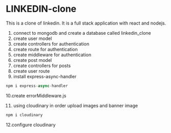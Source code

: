 # LINKEDIN-clone

This is a clone of linkedin. It is a full stack application with react and nodejs.

1. connect to mongodb and create a database called linkedin_clone
2. create user model
3. create controllers for authentication
4. create route for authentication
5. create middleware for authentication
6. create post model
7. create controllers for posts
8. create user route
9. install express-async-handler

```js
npm i express-async-handler

```

10.create errorMiddleware.js

11. using cloudinary in order upload images and banner image

```js
npm i cloudinary

```

12.configure cloudinary
